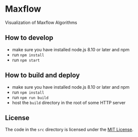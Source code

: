 # Maxflow

Visualization of Maxflow Algorithms

## How to develop

- make sure you have installed node.js 8.10 or later and npm
- run `npm install`
- run `npm start`

## How to build and deploy

- make sure you have installed node.js 8.10 or later and npm
- run `npm install`
- run `npm run build`
- host the `build` directory in the root of some HTTP server

## License

The code in the `src` directory is licensed under the [MIT License](http://opensource.org/licenses/MIT).
